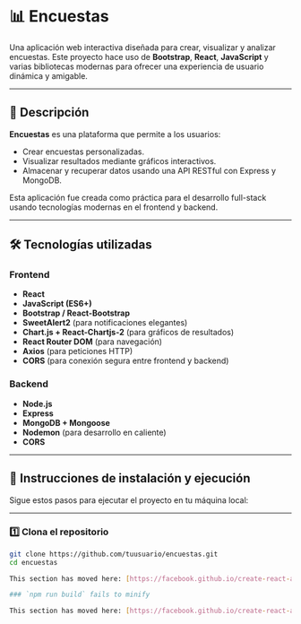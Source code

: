 # 📊 Encuestas

Una aplicación web interactiva diseñada para crear, visualizar y analizar encuestas. Este proyecto hace uso de **Bootstrap**, **React**, **JavaScript** y varias bibliotecas modernas para ofrecer una experiencia de usuario dinámica y amigable.

---

## 📝 Descripción

**Encuestas** es una plataforma que permite a los usuarios:
- Crear encuestas personalizadas.
- Visualizar resultados mediante gráficos interactivos.
- Almacenar y recuperar datos usando una API RESTful con Express y MongoDB.

Esta aplicación fue creada como práctica para el desarrollo full-stack usando tecnologías modernas en el frontend y backend.

---

## 🛠️ Tecnologías utilizadas

### Frontend
- **React**
- **JavaScript (ES6+)**
- **Bootstrap / React-Bootstrap**
- **SweetAlert2** (para notificaciones elegantes)
- **Chart.js + React-Chartjs-2** (para gráficos de resultados)
- **React Router DOM** (para navegación)
- **Axios** (para peticiones HTTP)
- **CORS** (para conexión segura entre frontend y backend)

### Backend
- **Node.js**
- **Express**
- **MongoDB + Mongoose**
- **Nodemon** (para desarrollo en caliente)
- **CORS**

---

## 🚀 Instrucciones de instalación y ejecución

Sigue estos pasos para ejecutar el proyecto en tu máquina local:

---

### 1️⃣ Clona el repositorio

```bash
git clone https://github.com/tuusuario/encuestas.git
cd encuestas

This section has moved here: [https://facebook.github.io/create-react-app/docs/deployment](https://facebook.github.io/create-react-app/docs/deployment)

### `npm run build` fails to minify

This section has moved here: [https://facebook.github.io/create-react-app/docs/troubleshooting#npm-run-build-fails-to-minify](https://facebook.github.io/create-react-app/docs/troubleshooting#npm-run-build-fails-to-minify)
